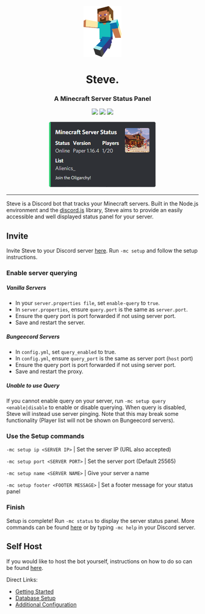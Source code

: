 <p align="center"><img width=100 src="assets/logo.png"></p>
<h1 align="center">Steve.</h1>
<h3 align="center">A Minecraft Server Status Panel</h3>
<p align="center">
    <a href="https://github.com/nathanlytang/Steve" alt="Version"><img src="https://img.shields.io/github/package-json/v/nathanlytang/Steve"/></a>
    <a href="https://github.com/nathanlytang/Steve" alt="License"><img src="https://img.shields.io/github/license/nathanlytang/Steve"/></a>
    <a href="https://github.com/nathanlytang/Steve" alt="Language"><img src="https://img.shields.io/github/languages/top/nathanlytang/Steve"/></a>   
</p>
<p align="center"><img src="assets/preview.png"></p>

---

Steve is a Discord bot that tracks your Minecraft servers.  Built in the Node.js environment and the [discord.js](https://discord.js.org/#/) library, Steve aims to provide an easily accessible and well displayed status panel for your server.

## Invite
Invite Steve to your Discord server [here](https://discord.com/api/oauth2/authorize?client_id=773117222380896276&permissions=18432&scope=bot).  Run `-mc setup` and follow the setup instructions.

### Enable server querying
##### Vanilla Servers
- In your `server.properties file`, set `enable-query` to `true`.
- In `server.properties`, ensure `query.port` is the same as `server.port`.
- Ensure the query port is port forwarded if not using server port.
- Save and restart the server.
##### Bungeecord Servers
- In `config.yml`, set `query_enabled` to true.
- In `config.yml`, ensure `query_port` is the same as server port (`host` port)
- Ensure the query port is port forwarded if not using server port.
- Save and restart the proxy.
##### Unable to use Query
If you cannot enable query on your server, run `-mc setup query <enable|disable` to enable or disable querying. When query is disabled, Steve will instead use server pinging. Note that this may break some functionality (Player list will not be shown on Bungeecord servers).

### Use the Setup commands
`-mc setup ip <SERVER IP>` | Set the server IP (URL also accepted)

`-mc setup port <SERVER PORT>` | Set the server port (Default 25565)

`-mc setup name <SERVER NAME>` | Give your server a name

`-mc setup footer <FOOTER MESSAGE>` | Set a footer message for your status panel


### Finish
Setup is complete!  Run `-mc status` to display the server status panel.  More commands can be found [here](/docs/usage/commands.md) or by typing `-mc help` in your Discord server.

## Self Host
If you would like to host the bot yourself, instructions on how to do so can be found [here](docs/setup/getting_started.md).

Direct Links:
* [Getting Started](docs/setup/getting_started.md)
* [Database Setup](docs/setup/db_setup.md)
* [Additional Configuration](docs/setup/additional_configuration.md)
